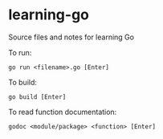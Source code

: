 # learning-go
Source files and notes for learning Go

To run:

	go run <filename>.go [Enter]

To build:

	go build [Enter]

To read function documentation:

  	godoc <module/package> <function> [Enter]
